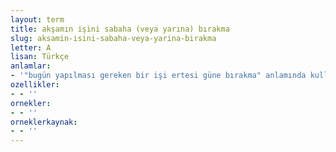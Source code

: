 ```yaml
---
layout: term
title: akşamın işini sabaha (veya yarına) bırakma
slug: aksamin-isini-sabaha-veya-yarina-birakma
letter: A
lisan: Türkçe
anlamlar:
- '"bugün yapılması gereken bir işi ertesi güne bırakma" anlamında kullanılan bir söz'
ozellikler:
- - ''
ornekler:
- - ''
orneklerkaynak:
- - ''
---
```

